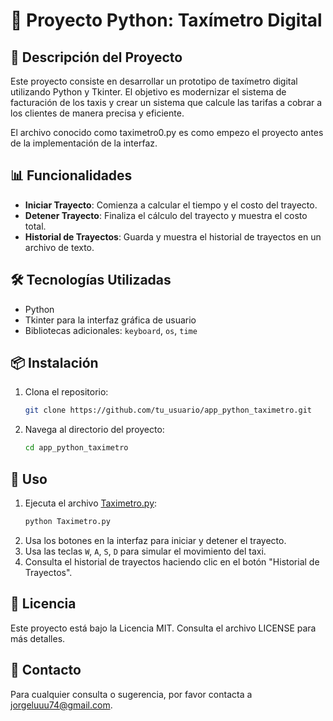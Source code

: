 # 🚕 Proyecto Python: Taxímetro Digital

## 📝 Descripción del Proyecto

Este proyecto consiste en desarrollar un prototipo de taxímetro digital utilizando Python y Tkinter. El objetivo es modernizar el sistema de facturación de los taxis y crear un sistema que calcule las tarifas a cobrar a los clientes de manera precisa y eficiente.

El archivo conocido como taximetro0.py es como empezo el proyecto antes de la implementación de la interfaz.

## 📊 Funcionalidades

- **Iniciar Trayecto**: Comienza a calcular el tiempo y el costo del trayecto.
- **Detener Trayecto**: Finaliza el cálculo del trayecto y muestra el costo total.
- **Historial de Trayectos**: Guarda y muestra el historial de trayectos en un archivo de texto.

## 🛠️ Tecnologías Utilizadas

- Python
- Tkinter para la interfaz gráfica de usuario
- Bibliotecas adicionales: `keyboard`, `os`, `time`

## 📦 Instalación

1. Clona el repositorio:
    ```sh
    git clone https://github.com/tu_usuario/app_python_taximetro.git
    ```
2. Navega al directorio del proyecto:
    ```sh
    cd app_python_taximetro
    ```

## 🚀 Uso

1. Ejecuta el archivo [Taximetro.py](http://_vscodecontentref_/1):
    ```sh
    python Taximetro.py
    ```
2. Usa los botones en la interfaz para iniciar y detener el trayecto.
3. Usa las teclas `W`, `A`, `S`, `D` para simular el movimiento del taxi.
4. Consulta el historial de trayectos haciendo clic en el botón "Historial de Trayectos".

## 📄 Licencia

Este proyecto está bajo la Licencia MIT. Consulta el archivo LICENSE para más detalles.

## 📧 Contacto

Para cualquier consulta o sugerencia, por favor contacta a [jorgeluuu74@gmail.com](mailto:jorgeluuu74@gmail.com).